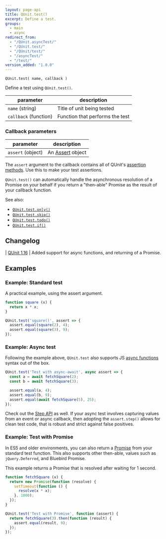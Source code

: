 ```yaml
---
layout: page-api
title: QUnit.test()
excerpt: Define a test.
groups:
  - main
  - async
redirect_from:
  - "/QUnit.asyncTest/"
  - "/QUnit.test/"
  - "/QUnit/test/"
  - "/asyncTest/"
  - "/test/"
version_added: "1.0.0"
---
```


`QUnit.test( name, callback )`

Define a test using `QUnit.test()`.

| parameter | description |
|-----------|-------------|
| `name` (string) | Title of unit being tested |
| `callback` (function) | Function that performs the test |

### Callback parameters

| parameter | description |
|-----------|-------------|
| `assert` (object) | An [Assert](../assert/index.md) object |

The `assert` argument to the callback contains all of QUnit's [assertion methods](../assert/index.md). Use this to make your test assertions.

`QUnit.test()` can automatically handle the asynchronous resolution of a Promise on your behalf if you return a "then-able" Promise as the result of your callback function.

See also:
* [`QUnit.test.only()`](./test.only.md)
* [`QUnit.test.skip()`](./test.skip.md)
* [`QUnit.test.todo()`](./test.todo.md)
* [`QUnit.test.if()`](./test.if.md)

## Changelog

| [QUnit 1.16](https://github.com/qunitjs/qunit/releases/tag/1.16.0) | Added support for async functions, and returning of a Promise.

## Examples

### Example: Standard test

A practical example, using the assert argument.

```js
function square (x) {
  return x * x;
}

QUnit.test('square()', assert => {
  assert.equal(square(2), 4);
  assert.equal(square(3), 9);
});
```

### Example: Async test

Following the example above, `QUnit.test` also supports JS [async functions][] syntax out of the box.

[async functions]: https://developer.mozilla.org/en-US/docs/Web/JavaScript/Reference/Statements/async_function

```js
QUnit.test('Test with async-await', async assert => {
  const a = await fetchSquare(2);
  const b = await fetchSquare(3);

  assert.equal(a, 4);
  assert.equal(b, 9);
  assert.equal(await fetchSquare(5), 25);
});
```

Check out the [Step API](../assert/verifySteps.md) as well. If your async test involves capturing values from an event or async callback, then adopting the `assert.step()` allows for clean test code, that is robust and strict against false positives.

### Example: Test with Promise

In ES5 and older environments, you can also return a [Promise] from your standard test function. This also supports other then-able, values such as `jQuery.Deferred`, and Bluebird Promise.

This example returns a Promise that is resolved after waiting for 1 second.

[Promise]: https://developer.mozilla.org/en-US/docs/Web/JavaScript/Reference/Global_Objects/Promise

```js
function fetchSquare (x) {
  return new Promise(function (resolve) {
    setTimeout(function () {
      resolve(x * x);
    }, 1000);
  });
}

QUnit.test('Test with Promise', function (assert) {
  return fetchSquare(3).then(function (result) {
    assert.equal(result, 9);
  });
});
```
